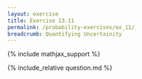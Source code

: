 ```yaml
---
layout: exercise
title: Exercise 13.11
permalink: /probability-exercises/ex_11/
breadcrumb: Quantifying Uncertainity
---
```


{% include mathjax_support %}

<div><i class="arrow-up loader" data-chapter="probability-exercises" data-exercise="ex_11" data-rating="0"></i></div>
{% include_relative question.md %}
